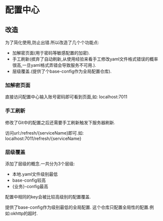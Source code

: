 # 配置中心

## 改造

为了简化使用,防止出错.所以改造了几个个功能点:

- 加解密页面(用于密码等敏感配置的加密).
- 手工刷新(摈弃了自动刷新,从使用经验来看手工修改yaml文件格式错误的概率很高,一旦yaml格式弄错会导致服务不可用.).
- 层级覆盖.(提供了个base-config作为全局配置仓库).

### 加解密页面

直接访问配置中心输入账号密码即可看到页面,如: localhost:7011

### 手工刷新

修改了Git中的配置之后还需要手工刷新触发下服务器刷新.

访问url:/refresh/{serviceName}即可.如: localhost:7011/refresh/{serviceName}

### 层级覆盖

添加了层级的概念.一共分为3个层级:
- 本地.yaml文件级别最低
- base-config较高
- {业务}-config最高

配置中相同的key会被比较高级别的配置覆盖.

提供了base-config作为级别最低的全局配置. 这个仓库只配置全局性的配置.例如:okhttp的超时.
